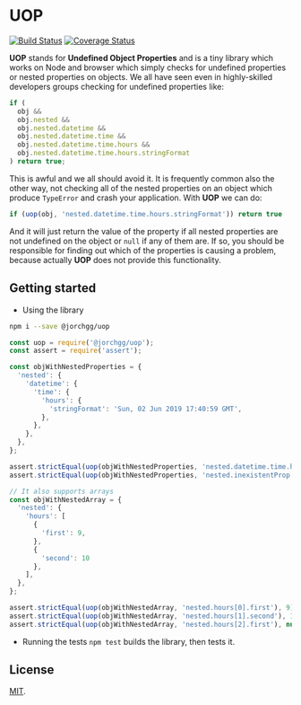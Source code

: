 # UOP

[![Build Status](https://travis-ci.org/jorchg/uop.svg?branch=master)](https://travis-ci.org/jorchg/uop)
[![Coverage Status](https://coveralls.io/repos/github/jorchg/uop/badge.svg?branch=master)](https://coveralls.io/github/jorchg/uop?branch=master)

**UOP** stands for **Undefined Object Properties** and is a tiny library which works on Node and browser which simply checks for undefined properties or nested properties on objects. We all have seen even in highly-skilled developers groups checking for undefined properties like:

```js
if (
  obj &&
  obj.nested &&
  obj.nested.datetime &&
  obj.nested.datetime.time &&
  obj.nested.datetime.time.hours &&
  obj.nested.datetime.time.hours.stringFormat
) return true;
```

This is awful and we all should avoid it. It is frequently common also the other way, not checking all of the nested properties on an object which produce `TypeError` and crash your application. With **UOP** we can do:

```js
if (uop(obj, 'nested.datetime.time.hours.stringFormat')) return true
```
And it will just return the value of the property if all nested properties are not undefined on the object or `null` if any of them are. If so, you should be responsible for finding out which of the properties is causing a problem, because actually **UOP** does not provide this functionality.


## Getting started
- Using the library
```bash
npm i --save @jorchgg/uop
```
```js
const uop = require('@jorchgg/uop');
const assert = require('assert');

const objWithNestedProperties = {
  'nested': {
    'datetime': {
      'time': {
        'hours': {
          'stringFormat': 'Sun, 02 Jun 2019 17:40:59 GMT',
        },
      },
    }, 
  },
};

assert.strictEqual(uop(objWithNestedProperties, 'nested.datetime.time.hours.stringFormat'), 'Sun, 02 Jun 2019 17:40:59 GMT');
assert.strictEqual(uop(objWithNestedProperties, 'nested.inexistentProp.time.hours.stringFormat'), null);

// It also supports arrays
const objWithNestedArray = {
  'nested': {
    'hours': [
      {
        'first': 9,
      },
      {
        'second': 10
      },
    ],
  },
};

assert.strictEqual(uop(objWithNestedArray, 'nested.hours[0].first'), 9);
assert.strictEqual(uop(objWithNestedArray, 'nested.hours[1].second'), 10);
assert.strictEqual(uop(objWithNestedArray, 'nested.hours[2].first'), null);
```

- Running the tests
`npm test` builds the library, then tests it.

## License

[MIT](LICENSE).
